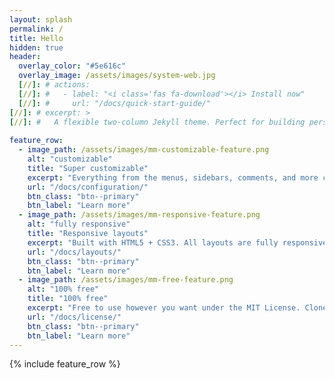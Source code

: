 ```yaml
---
layout: splash
permalink: /
title: Hello
hidden: true
header:
  overlay_color: "#5e616c"
  overlay_image: /assets/images/system-web.jpg
  [//]: # actions:
  [//]: #   - label: "<i class='fas fa-download'></i> Install now"
  [//]: #     url: "/docs/quick-start-guide/"
[//]: # excerpt: >
[//]: #   A flexible two-column Jekyll theme. Perfect for building personal sites, blogs, and portfolios.<br />
  
feature_row:
  - image_path: /assets/images/mm-customizable-feature.png
    alt: "customizable"
    title: "Super customizable"
    excerpt: "Everything from the menus, sidebars, comments, and more can be configured or set with YAML Front Matter."
    url: "/docs/configuration/"
    btn_class: "btn--primary"
    btn_label: "Learn more"
  - image_path: /assets/images/mm-responsive-feature.png
    alt: "fully responsive"
    title: "Responsive layouts"
    excerpt: "Built with HTML5 + CSS3. All layouts are fully responsive with helpers to augment your content."
    url: "/docs/layouts/"
    btn_class: "btn--primary"
    btn_label: "Learn more"
  - image_path: /assets/images/mm-free-feature.png
    alt: "100% free"
    title: "100% free"
    excerpt: "Free to use however you want under the MIT License. Clone it, fork it, customize it... whatever!"
    url: "/docs/license/"
    btn_class: "btn--primary"
    btn_label: "Learn more"      
---
```


{% include feature_row %}
